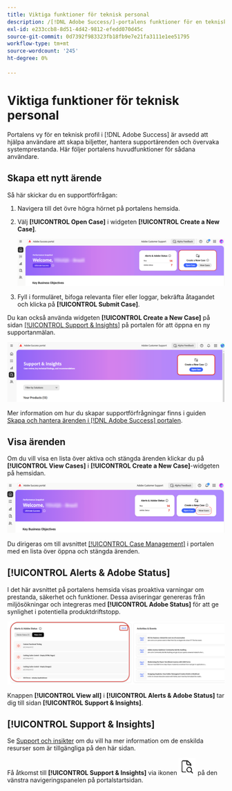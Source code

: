 ```yaml
---
title: Viktiga funktioner för teknisk personal
description: /[!DNL Adobe Success/]-portalens funktioner för en teknisk profil gör det möjligt för användare att skapa och hantera supportärenden, övervaka systemprestanda och spåra varningar som rör säkerhet och funktioner.
exl-id: e233ccb8-8d51-4d42-9812-efedd070d45c
source-git-commit: 0d7392f983323fb18fb9e7e21fa3111e1ee51795
workflow-type: tm+mt
source-wordcount: '245'
ht-degree: 0%

---
```


# Viktiga funktioner för teknisk personal

Portalens vy för en teknisk profil i [!DNL Adobe Success] är avsedd att hjälpa användare att skapa biljetter, hantera supportärenden och övervaka systemprestanda. Här följer portalens huvudfunktioner för sådana användare.

## Skapa ett nytt ärende

Så här skickar du en supportförfrågan:

1. Navigera till det övre högra hörnet på portalens hemsida.
1. Välj **[!UICONTROL Open Case]** i widgeten **[!UICONTROL Create a New Case]**.

   ![create-a-new-case](/help/adobe-success-portal/assets/technical-persona-create-case.png)

1. Fyll i formuläret, bifoga relevanta filer eller loggar, bekräfta åtagandet och klicka på **[!UICONTROL Submit Case]**.

Du kan också använda widgeten **[!UICONTROL Create a New Case]** på sidan [[!UICONTROL Support & Insights]](/help/adobe-success-portal/technical-persona/support-and-insights/support-and-insights-overview.md) på portalen för att öppna en ny supportanmälan.

![create-case-from-support-and-insights-tab](/help/adobe-success-portal/assets/create-case-from-support-and-insights.png)

Mer information om hur du skapar supportförfrågningar finns i guiden [Skapa och hantera ärenden i [!DNL Adobe Success] portalen](/help/adobe-success-portal/technical-persona/support-and-insights/create-and-manage-cases-in-the-adobe-success-portal.md).

## Visa ärenden

Om du vill visa en lista över aktiva och stängda ärenden klickar du på **[!UICONTROL View Cases]** i **[!UICONTROL Create a New Case]**-widgeten på hemsidan.

![view-and-manage-existing-cases](/help/adobe-success-portal/assets/technical-persona-view-cases.png)

Du dirigeras om till avsnittet [[!UICONTROL Case Management]](/help/adobe-success-portal/technical-persona/support-and-insights/support-and-insights-overview.md#case-management) i portalen med en lista över öppna och stängda ärenden.

## [!UICONTROL Alerts & Adobe Status]

I det här avsnittet på portalens hemsida visas proaktiva varningar om prestanda, säkerhet och funktioner. Dessa aviseringar genereras från miljösökningar och integreras med **[!UICONTROL Adobe Status]** för att ge synlighet i potentiella produktdriftstopp.

![alert-and-adobe-status](/help/adobe-success-portal/assets/alerts-and-adobe-status.png)

Knappen **[!UICONTROL View all]** i **[!UICONTROL Alerts & Adobe Status]** tar dig till sidan **[!UICONTROL Support & Insights]**.

## [!UICONTROL Support & Insights]

Se [Support och insikter](/help/adobe-success-portal/technical-persona/support-and-insights/support-and-insights-overview.md) om du vill ha mer information om de enskilda resurser som är tillgängliga på den här sidan.

Få åtkomst till **[!UICONTROL Support & Insights]** via ikonen ![support-and-insights-icon](/help/adobe-success-portal/assets/support-and-insight-icon.png) på den vänstra navigeringspanelen på portalstartsidan.
